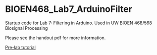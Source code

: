 # BIOEN468_Lab7_ArduinoFilter
Startup code for Lab 7: Filtering in Arduino. Used in UW BIOEN 468/568 Biosignal Processing

Please see the handout pdf for more information.

[Pre-lab tutorial](https://youtu.be/zMi8j64h4V4)
